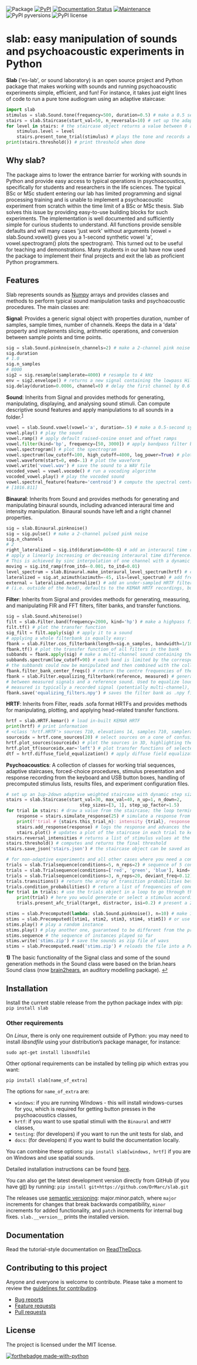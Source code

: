 ![Package](https://github.com/DrMarc/slab/workflows/Python%20package/badge.svg)
[![PyPI](https://github.com/DrMarc/slab/workflows/PyPi/badge.svg)](https://pypi.org/project/slab/)
[![Documentation Status](https://readthedocs.org/projects/slab/badge/?version=latest)](https://slab.readthedocs.io/en/latest/?badge=latest)
[![Maintenance](https://img.shields.io/badge/Maintained%3F-yes-brightgreen.svg)](https://github.com/DrMarc/slab/graphs/commit-activity)
![PyPI pyversions](https://img.shields.io/badge/python-%3E%3D3.6-blue)
![PyPI license](https://img.shields.io/badge/license-MIT-brightgreen)

**slab**: easy manipulation of sounds and psychoacoustic experiments in Python
======================

**Slab** ('es-lab', or sound laboratory) is an open source project and Python package that makes working with sounds and running psychoacoustic experiments simple, efficient, and fun! For instance, it takes just eight lines of code to run a pure tone audiogram using an adaptive staircase:
```python
import slab
stimulus = slab.Sound.tone(frequency=500, duration=0.5) # make a 0.5 sec pure tone of 500 Hz
stairs = slab.Staircase(start_val=50, n_reversals=10) # set up the adaptive staircase
for level in stairs: # the staircase object returns a value between 0 and 50 dB for each trial
    stimulus.level = level
    stairs.present_tone_trial(stimulus) # plays the tone and records a keypress (1 for 'heard', 2 for 'not heard')
print(stairs.threshold()) # print threshold when done
```

Why slab?
---------
The package aims to lower the entrance barrier for working with sounds in Python and provide easy access to typical operations in psychoacoustics, specifically for students and researchers in the life sciences. The typical BSc or MSc student entering our lab has limited programming and signal processing training and is unable to implement a psychoacoustic experiment from scratch within the time limit of a BSc or MSc thesis. Slab solves this issue by providing easy-to-use building blocks for such experiments. The implementation is well documented and sufficiently simple for curious students to understand. All functions provide sensible defaults and will many cases 'just work' without arguments (vowel = slab.Sound.vowel() gives you a 1-second synthetic vowel 'a', vowel.spectrogram() plots the spectrogram). This turned out to be useful for teaching and demonstrations. Many students in our lab have now used the package to implement their final projects and exit the lab as proficient Python programmers.

Features
--------
Slab represents sounds as [Numpy](https://www.numpy.org) arrays and provides classes and methods to perform typical sound manipulation tasks and psychoacoustic procedures. The main classes are:

**Signal**: Provides a generic signal object with properties duration, number of samples, sample times, number of channels. Keeps the data in a 'data' property and implements slicing, arithmetic operations, and conversion between sample points and time points.
```python
sig = slab.Sound.pinknoise(n_channels=2) # make a 2-channel pink noise
sig.duration
# 1.0
sig.n_samples
# 8000
sig2 = sig.resample(samplerate=4000) # resample to 4 kHz
env = sig2.envelope() # returns a new signal containing the lowpass Hilbert envelopes of both channels
sig.delay(duration=0.0006, channel=0) # delay the first channel by 0.6 ms
```

**Sound**: Inherits from Signal and provides methods for generating, manipulating, displaying, and analysing sound stimuli. Can compute descriptive sound features and apply manipulations to all sounds in a folder.<sup id="a1">[1](#f1)</sup>
```python
vowel = slab.Sound.vowel(vowel='a', duration=.5) # make a 0.5-second synthetic vowel sound
vowel.play() # play the sound
vowel.ramp() # apply default raised-cosine onset and offset ramps
vowel.filter(kind='bp', frequency=[50, 3000]) # apply bandpass filter between 50 and 3000 Hz
vowel.spectrogram() # plot the spectrogram
vowel.spectrum(low_cutoff=100, high_cutoff=4000, log_power=True) # plot a band-limited spectrum
vowel.waveform(start=0, end=.1) # plot the waveform
vowel.write('vowel.wav') # save the sound to a WAV file
vocoded_vowel = vowel.vocode() # run a vocoding algorithm
vocoded_vowel.play() # play the vocoded sound
vowel.spectral_feature(feature='centroid') # compute the spectral centroid of the sound in Hz
# [1016.811]
```

**Binaural**: Inherits from Sound and provides methods for generating and manipulating binaural sounds, including advanced interaural time and intensity manipulation. Binaural sounds have left and a right channel properties.
```python
sig = slab.Binaural.pinknoise()
sig = sig.pulse() # make a 2-channel pulsed pink noise
sig.n_channels
# 2
right_lateralized = sig.itd(duration=600e-6) # add an interaural time difference of 600 µsec, right channel leading
# apply a linearly increasing or decreasing interaural time difference.
# This is achieved by sinc interpolation of one channel with a dynamic delay:
moving = sig.itd_ramp(from_itd=-0.001, to_itd=0.01)
level_spectrum = slab.Binaural.make_interaural_level_spectrum(hrtf) # compute frequency-band-specific ILDs from KEMAR
lateralized = sig.at_azimuth(azimuth=-45, ils=level_spectrum) # add frequency-dependent ITD and ILD corresponding to a sound at 45 deg
external = lateralized.externalize() # add an under-sampled HRTF filter that results in the percept of an external source
# (i.e. outside of the head), defaults to the KEMAR HRTF recordings, but any HRTF can be supplied
```

**Filter**: Inherits from Signal and provides methods for generating, measuring, and manipulating FIR and FFT filters, filter banks, and transfer functions.
```python
sig = slab.Sound.whitenoise()
filt = slab.Filter.band(frequency=2000, kind='hp') # make a highpass filter
filt.tf() # plot the transfer function
sig_filt = filt.apply(sig) # apply it to a sound
# applying a whole filterbank is equally easy:
fbank = slab.Filter.cos_filterbank(length=sig.n_samples, bandwidth=1/10, low_cutoff=100) # make a cosine filter bank
fbank.tf() # plot the transfer function of all filters in the bank
subbands = fbank.apply(sig) # make a multi-channel sound containing the passbands of the filters in the filter bank
subbands.spectrum(low_cutoff=90) # each band is limited by the corresponding fbank filter
# the subbands could now be manipulated and then combined with the collapse_subbands method
fbank.filter_bank_center_freqs() # return the centre frequencies of the filters in the filter bank
fbank = slab.Filter.equalizing_filterbank(reference, measured) # generate inverse filters to minimize the difference
# between measured signals and a reference sound. Used to equalize loudspeakers, microphones, or speaker arrays.
# measured is typically a recorded signal (potentially multi-channel), and reference for instance a flat white noise.
fbank.save('equalizing_filters.npy') # saves the filter bank as .npy file.
```

**HRTF**: Inherits from Filter, reads .sofa format HRTFs and provides methods for manipulating, plotting, and applying head-related transfer functions.
```python
hrtf = slab.HRTF.kemar() # load in-built KEMAR HRTF
print(hrtf) # print information
# <class 'hrtf.HRTF'> sources 710, elevations 14, samples 710, samplerate 44100.0
sourceidx = hrtf.cone_sources(20) # select sources on a cone of confusion at 20 deg from midline
hrtf.plot_sources(sourceidx) # plot the sources in 3D, highlighting the selected sources
hrtf.plot_tf(sourceidx,ear='left') # plot transfer functions of selected sources in a waterfall plot
dtf = hrtf.diffuse_field_equalization() # apply diffuse field equalization to remove non-spatial components of the HRTF
```

**Psychoacoustics**: A collection of classes for working trial sequences, adaptive staircases, forced-choice procedures, stimulus presentation and response recording from the keyboard and USB button boxes, handling of precomputed stimulus lists, results files, and experiment configuration files.
```python
# set up an 1up-2down adaptive weighted staircase with dynamic step sizes:
stairs = slab.Staircase(start_val=30, max_val=40, n_up=1, n_down=2,
                            step_sizes=[3, 1], step_up_factor=1.5)
for trial in stairs: # draw a value from the staircase; the loop terminates with the staircase
    response = stairs.simulate_response(25) # simulate a response from a participant using a psychometric function
    print(f'trial # {stairs.this_trial_n}: intensity {trial}, response {response}')
    stairs.add_response(response) # logs the response and advances the staircase
    stairs.plot() # updates a plot of the staircase in each trial to keep an eye on the performance of the listener
stairs.reversal_intensities # returns a list of stimulus values at the reversal points of the staircase
stairs.threshold() # computes and returns the final threshold
stairs.save_json('stairs.json') # the staircase object can be saved as a human readable json file

# for non-adaptive experiments and all other cases where you need a controlled sequence of stimulus values:
trials = slab.Trialsequence(conditions=5, n_reps=2) # sequence of 5 conditions, repeated twice, without direct repetitions
trials = slab.Trialsequence(conditions=['red', 'green', 'blue'], kind='infinite') # infinite sequence of color names
trials = slab.Trialsequence(conditions=3, n_reps=20, deviant_freq=0.12) # stimulus sequence for an oddball design
trials.transitions() # return the array of transition probabilities between all combinations of conditions.
trials.condition_probabilities() # return a list of frequencies of conditions
for trial in trials: # use the trials object in a loop to go through the trials
    print(trial) # here you would generate or select a stimulus according to the condition
    trials.present_afc_trial(target, distractor, isi=0.2) # present a 2-alternative forced-choice trial and record the response

stims = slab.Precomputed(lambda: slab.Sound.pinknoise(), n=10) # make 10 instances of noise as one Sound-like object
stims = slab.Precomputed([stim1, stim2, stim3, stim4, stim5]) # or use a list of sound objects, or a list comprehension
stims.play() # play a random instance
stims.play() # play another one, guaranteed to be different from the previous one
stims.sequence # the sequence of instances played so far
stims.write('stims.zip') # save the sounds as zip file of wavs
stims = slab.Precomputed.read('stims.zip') # reloads the file into a Precomputed object
```

<b id="f1">1)</b> The basic functionality of the Signal class and some of the sound generation methods in the Sound class were based on the brian.hears Sound class (now [brain2hears](https://brian2hears.readthedocs.io/en/stable/), an auditory modelling package). [↩](#a1)

Installation
------------

Install the current stable release from the python package index with pip:
```pip install slab```

### Other requirements ###

On *Linux*, there is only one requirement outside of Python: you may need to install *libsndfile* using your distribution’s package manager, for instance:

```sudo apt-get install libsndfile1```

Other optional requirements can be installed by telling pip which extras you want:

```pip install slab[name_of_extra]```

The options for `name_of_extra` are:
- `windows`: if you are running Windows - this will install windows-curses for you, which is required for getting button presses in the psychoacoustics classes,
- `hrtf`: if you want to use spatial stimuli with the `Binaural` and `HRTF` classes,
- `testing`: (for developers) if you want to run the unit tests for slab, and
- `docs`: (for developers) if you want to build the documentation locally.

You can combine these options: `pip install slab[windows, hrtf]` if you are on Windows and use spatial sounds.

Detailed installation instructions can be found [here](https://slab.readthedocs.io/en/latest/index.html#installation).

You can also get the latest development version directly from GitHub (if you have [git](https://git-scm.com)) by running:
```pip install git+https://github.com/DrMarc/slab.git```

The releases use [semantic versioning](https://semver.org): major.minor.patch, where `major` increments for changes that break backwards compatibility, `minor` increments for added functionality, and `patch` increments for internal bug fixes.
```slab.__version__``` prints the installed version.

Documentation
-------------

Read the tutorial-style documentation on [ReadTheDocs](https://slab.readthedocs.io/).

Contributing to this project
----------------------------

Anyone and everyone is welcome to contribute. Please take a moment to
review the [guidelines for contributing](CONTRIBUTING.md).

* [Bug reports](CONTRIBUTING.md#bugs)
* [Feature requests](CONTRIBUTING.md#features)
* [Pull requests](CONTRIBUTING.md#pull-requests)

License
-------

The project is licensed under the MIT license.

[![forthebadge made-with-python](http://ForTheBadge.com/images/badges/made-with-python.svg)](https://www.python.org/)
